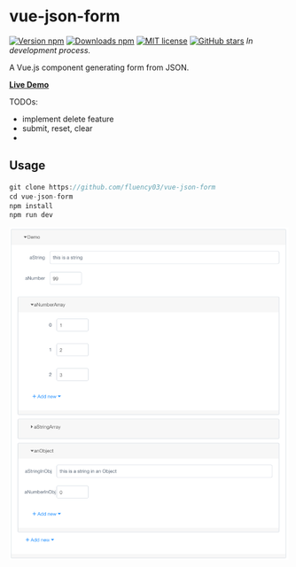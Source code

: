 # vue-json-form

[![Version npm](https://img.shields.io/npm/v/vue-json-form.svg)](https://www.npmjs.com/package/vue-json-form)
[![Downloads npm](https://img.shields.io/npm/dt/vue-json-form.svg)](https://www.npmjs.com/package/vue-json-form)
[![MIT license](https://img.shields.io/npm/l/vue-json-form.svg)](https://opensource.org/licenses/MIT)
[![GitHub stars](https://img.shields.io/github/stars/fluency03/vue-json-form.svg?style=social&label=Star)](https://github.com/fluency03/vue-json-form)
*In development process.*

A Vue.js component generating form from JSON.

[**Live Demo**](http://fluency03.com/demo/vue-json-form/)

TODOs:
- implement delete feature
- submit, reset, clear
-

## Usage

```javascript
git clone https://github.com/fluency03/vue-json-form
cd vue-json-form
npm install
npm run dev
```


![](./demo.png)
